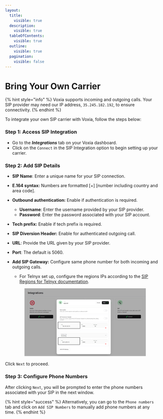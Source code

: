 ```yaml
---
layout:
  title:
    visible: true
  description:
    visible: true
  tableOfContents:
    visible: true
  outline:
    visible: true
  pagination:
    visible: false
---
```


# Bring Your Own Carrier

{% hint style="info" %}
Voxia supports incoming and outgoing calls. Your SIP provider may need our IP address, `35.245.182.192`, to ensure connectivity.
{% endhint %}

To integrate your own SIP carrier with Voxia, follow the steps below:

### Step 1: Access SIP Integration

* Go to the _**Integrations**_ tab on your Voxia dashboard.
* Click on the `Connect` in the SIP Integration option to begin setting up your carrier.



### Step 2: Add SIP Details

* **SIP Name**: Enter a unique name for your SIP connection.
* **E.164 syntax:** Numbers are formatted \[+] \[number including country and area code].
* **Outbound authentication:** Enable if authentication is required.
  * **Username**: Enter the username provided by your SIP provider.
  * **Password**: Enter the password associated with your SIP account.
* **Tech prefix:** Enable if tech prefix is required.
* **SIP Diversion Header:** Enable for authenticated outgoing call.
* **URL**: Provide the URL given by your SIP provider.
* **Port**: The default is 5060.
*   **Add SIP Gateway:** Configure same phone number for both incoming and outgoing calls.

    * For Telnyx set up, configure the regions IPs according to the [SIP Regions for Telnyx documentation](https://sip.telnyx.com/).



    <figure><img src="../.gitbook/assets/image (42).png" alt=""><figcaption></figcaption></figure>

Click `Next` to proceed.

### Step 3: Configure Phone Numbers

After clicking `Next`, you will be prompted to enter the phone numbers associated with your SIP in the next window.

{% hint style="success" %}
Alternatively, you can go to the `Phone numbers` tab and click on `Add SIP Numbers` to manually add phone numbers at any time.
{% endhint %}

